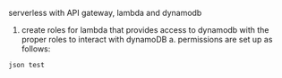 serverless with API gateway, lambda and dynamodb

1. create roles for lambda that provides access to dynamodb with the proper roles to interact with dynamoDB
   a. permissions are set up as follows:
   
```json test```
